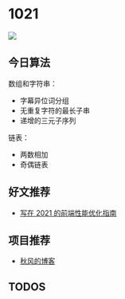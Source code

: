 
# 1021

![](http://h2.ioliu.cn/bing/Italica_ZH-CN1692906751_1920x1080.jpg)


## 今日算法

数组和字符串：

- 字幕异位词分组
- 无重复字符的最长子串
- 递增的三元子序列

链表：

- 两数相加
- 奇偶链表


## 好文推荐

- [写在 2021 的前端性能优化指南](https://juejin.cn/post/7020212914020302856)

## 项目推荐

- [秋风的博客](https://qiufeng.blue) 


## TODOS